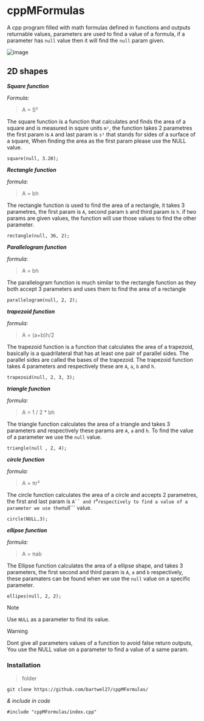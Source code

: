 # cppMFormulas
A cpp program filled with math formulas defined in functions and outputs returnable values, parameters are used to find a value of a formula, if a parameter has ```null``` value then it will find the ```null``` param given.

![image](https://articles.outlier.org/_next/image?url=https%3A%2F%2Fimages.ctfassets.net%2Fkj4bmrik9d6o%2F3Rn6lXm78lGNHpOBTl2K4r%2F9fcf9eaaaf131575f56bd6a8ba29dbdc%2FNormal_Distribution_05.png&w=3840&q=75)

## 2D shapes
**_Square function_**

*Formula:*
> A = S²

The square function is a function that calculates and finds the area of a square and is measured in squre units ```m²```, the function takes 2 parametres the first param is ```A``` and last param is ```s²``` that stands for sides of a surface of a square, When finding the area as the first param please use the NULL value.
```
square(null, 3.20); 
```

**_Rectangle function_**

*formula:*
> A = bh

The rectangle function is used to find the area of a rectangle, it takes 3 parametres, the first param is ```A```, second param ```b``` and third param is ```h```. if two params are given values, the function will use those values to find the other parameter.
``` 
rectangle(null, 36, 2);
```


**_Parallelogram function_**

*formula:*
> A = bh

The parallelogram function is much similar to the rectangle function as they both accept 3 parameters and uses them to find the area of a rectangle
```
parallelogram(null, 2, 2);
```

**_trapezoid function_**

*formula:*
> A = (a+b)h/2

The trapezoid function is a function that calculates the area of a trapezoid, basically is a quadrilateral that has at least one pair of parallel sides. The parallel sides are called the bases of the trapezoid. The trapezoid function takes 4 parameters and respectively these are ```A```, ```a```, ```b``` and ```h```.
```
trapezoid(null, 2, 3, 3);
```

**_triangle function_**

*formula:*
> A = 1 / 2 * bh

The triangle function calculates the area of a triangle and takes 3 parameters and respectively these params are ```A```, ```a``` and ```h```. To find the value of a parameter we use the ```null``` value.
```
triangle(null , 2, 4);
```

**_circle function_**

*formula:*
> A = πr²

The circle function calculates the area of a circle and accepts 2 parametres, the first and last param is ```A`` and ```r²``` respectively to find a value of a parameter we use the ```null``` value.
```
circle(NULL,3);
```

**_ellipse function_**

*formula:*
> A = πab

The Ellipse function calculates the area of a ellipse shape, and takes 3 parameters, the first second and third param is ```A```, ```a``` and ```b``` respectively, these paramaters can be found when we use the ```null``` value on a specific parameter.
```
ellipes(null, 2, 2);
```





>[!NOTE]
> Use ```NULL``` as a parameter to find its value.

>[!WARNING]
>Dont give all parameters values of a function to avoid false return outputs, You use the NULL value on a parameter to find a value of a same param.



### Installation
>folder
```
git clone https://github.com/bartwel27/cppMFormulas/
```
_& include in code_

```
#include "cppMFormulas/index.cpp"
```
